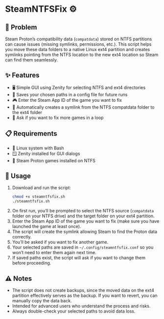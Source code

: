 # SteamNTFSFix ⚙

## 🐞 Problem

Steam Proton’s compatibility data (`compatdata`) stored on NTFS partitions can cause issues (missing symlinks, permissions, etc.). This script helps you move these data folders to a native Linux ext4 partition and creates symlinks pointing from the NTFS location to the new ext4 location so Steam can find them seamlessly.


## ✨ Features

- 🖥️ Simple GUI using Zenity for selecting NTFS and ext4 directories  
- 💾 Saves your chosen paths in a config file for future runs  
- 🎮 Enter the Steam App ID of the game you want to fix  
- 🔗 Automatically creates a symlink from the NTFS compatdata folder to the ext4 folder  
- 🔄 Ask if you want to fix more games in a loop  

## 📋 Requirements

- 🐧 Linux system with Bash  
- 🪟 Zenity installed for GUI dialogs  
- 🎲 Steam Proton games installed on NTFS


## 🚀 Usage

1. Download and run the script:  
   ```bash
   chmod +x steamntfsfix.sh
   ./steamntfsfix.sh
2. On first run, you’ll be prompted to select the NTFS source (`compatdata` folder on your NTFS drive) and the target folder on your ext4 partition.
3. Enter the Steam App ID of the game you want to fix (make sure you have launched the game at least once).
4. The script will create the symlink allowing Steam to find the Proton data correctly.
5. You’ll be asked if you want to fix another game.
6. Your selected paths are saved in `~/.config/steamntfsfix.conf` so you won’t need to enter them again next time.
7. If saved paths exist, the script will ask if you want to change them before proceeding.

## ⚠️ Notes

- The script does not create backups, since the moved data on the ext4 partition effectively serves as the backup. If you want to revert, you can manually copy the data back.
- Intended for advanced users who understand the process and risks.
- Always double-check your selected paths to avoid data loss.
